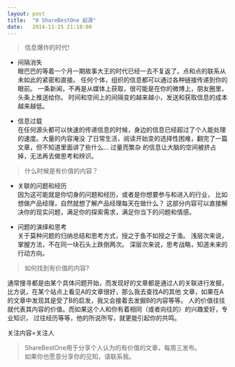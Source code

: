 ```yaml
---
layout: post
title:  "0 ShareBestOne 起源"
date:   2014-11-25 21:18:00
---
```


> 信息爆炸的时代! 
 
* 间隔消失  
眼巴巴的等着一个月一期故事大王的时代已经一去不复返了。点和点的联系从未如此的紧密和直接。
任何个体，组织的信息都可以通过各种链接传递到你的眼前。
一条新闻，不再是从媒体上获取，很可能是在你的微博上，朋友圈里，头条上推送给你。
时间和空间上的间隔变的越来越小，发送和获取信息的成本越来越低。
 
* 信息过载  
在任何源头都可以快速的传递信息的时候，身边的信息已经超过了个人能处理的速度。大量的内容淹没
了日常生活，阅读开始变的选择性困难，翻完了一篇文章，但不知道里面讲了些什么... 过量而繁杂
的信息让大脑的空间被挤占掉，无法再去做思考和辨识。
 
> 什么时候是有价值的内容？
 
* 关联的问题和经历  
因为这可能就是你切身的问题和经历，或者是你想要参与和进入的行业，
比如想做产品经理，自然就想了解产品经理每天在做什么？
这部分内容可以直接解决你的现实问题，满足你的探索需求，满足你当下的问题和情感。
 
* 问题的演绎和思考  
关于莫种问题的归纳总结和思考方式，授之于鱼不如授之于渔。
浅层次来说，掌握方法，不在同一块石头上跌倒两次。 
深层次来说，思考战略，知道未来的行动方向。 
 
> 如何找到有价值的内容? 
 
通常搜寻都是由某个具体问题开始，而发现好的文章都是通过人的关联进行发掘，
比方说，在某个站点上看见A的文章很好，那么我去查找A的其他
文章，如果在A的文章中发现其是受了B的启发，我又会接着去发掘B的内容等等。
人的价值往往就代表其内容的价值。而如果这个人和你有着相同（或者向往的）的兴趣爱好，专业知识，
过往经历等等，他的所说所写，就更能引起你的共鸣。

关注内容=关注人 
 
> ShareBestOne用于分享个人认为的有价值的文章，每周三发布。  
如果你也愿意分享你的见知，请联系我。
